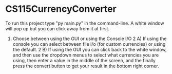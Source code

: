 # CS115CurrencyConverter

To run this project type "py main.py" in the command-line.
A white window will pop up but you can click away from it at first.

1) Choose between using the GUI or using the Console I/O
2 A) If using the console you can select between file i/o (for custom currencies) or using the default.
2 B) If using the GUI you can click back to the white window, and then use the dropdown menus to select what currencies you are using, then enter a value in the middle of the screen, and the finally press the convert
     button to get your result in the bottom right corner.
